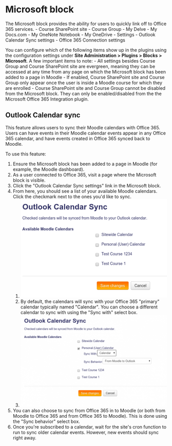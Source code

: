 Microsoft block
===============
The Microsoft block provides the ability for users to quickly link off to Office 365 services.
	- Course SharePoint site
	- Course Group
	- My Delve
	- My Docs.com 
	- My OneNote Notebook
	- My OneDrive
	- Settings
		- Outlook Calendar Sync settings
		- Office 365 Connection settings

You can configure which of the following items show up in the plugins using the configuration settings under **Site Administration \> Plugins \> Blocks \> Microsoft**. A few important items to note:
	- All settings besides Course Group and Course SharePoint site are evergreen, meaning they can be accessed at any time from any page on which the Microsoft block has been added to a page in Moodle
	- If enabled, Course SharePoint site and Course Group only appear once the user is inside a Moodle course for which they are enrolled 
	- Course SharePoint site and Course Group cannot be disabled from the Microsoft block. They can only be enabled/disabled from the the Microsoft Office 365 Integration plugin.

Outlook Calendar sync
---------------------

This feature allows users to sync their Moodle calendars with Office 365. Users can have events in their Moodle calendar events appear in any Office 365 calendar, and have events created in Office 365 synced back to Moodle.

To use this feature:

1.  Ensure the Microsoft block has been added to a page in Moodle (for example, the Moodle dashboard).
2.  As a user connected to Office 365, visit a page where the Microsoft block is visible.
3.  Click the "Outlook Calendar Sync settings" link in the Microsoft block.
4.  From here, you should see a list of your available Moodle calendars. Click the checkmark next to the ones you'd like to sync.
    1.  ![Calendar sync selection page](images/localo365calsyncindex.png "fig:Calendar sync selection page")
    2.  By default, the calendars will sync with your Office 365 "primary" calendar typically named "Calendar". You can choose a different calendar to sync with using the "Sync with" select box.
    3.  ![Calendar sync options](images/localo365calsynccalselected.png "fig:Calendar sync options")
5.  You can also choose to sync from Office 365 in to Moodle (or both from Moodle to Office 365 and from Office 365 to Moodle). This is done using the "Sync behavior" select box.
6.  Once you're subscribed to a calendar, wait for the site's cron function to run to sync older calendar events. However, new events should sync right away.